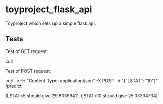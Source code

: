 # toyproject_flask_api

Toyproject which sets up a simple flask api.

## Tests

Test of GET request:

curl <server address>

Test of POST request:

curl -v -H "Content-Type: application/json" -X POST -d "{\"LSTAT\": \"10\"}" <server address>/predict

(LSTAT=5 should give 29.80359411, LSTAT=10 should give 25.05334734)
